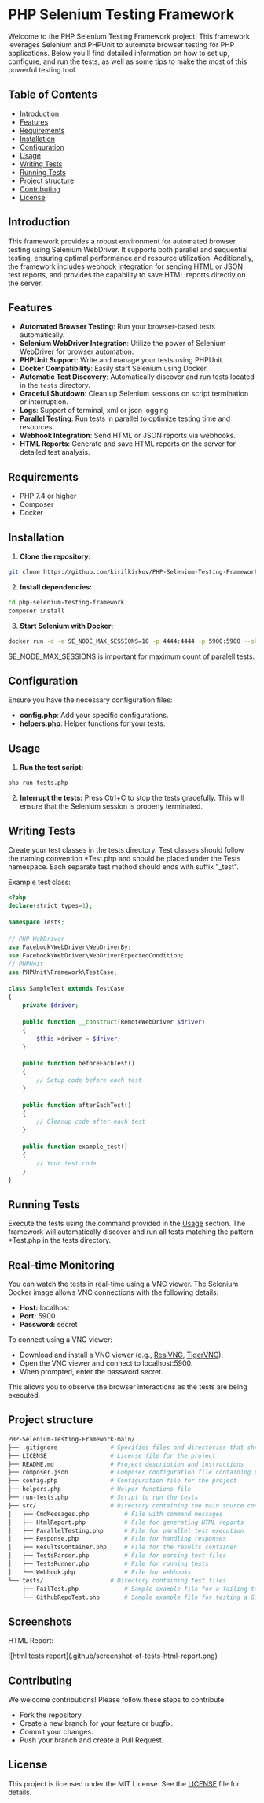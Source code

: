# PHP Selenium Testing Framework

Welcome to the PHP Selenium Testing Framework project! This framework leverages Selenium and PHPUnit to automate browser testing for PHP applications. Below you'll find detailed information on how to set up, configure, and run the tests, as well as some tips to make the most of this powerful testing tool.

## Table of Contents

- [Introduction](#introduction)
- [Features](#features)
- [Requirements](#requirements)
- [Installation](#installation)
- [Configuration](#configuration)
- [Usage](#usage)
- [Writing Tests](#writing-tests)
- [Running Tests](#running-tests)
- [Project structure](#project-structure)
- [Contributing](#contributing)
- [License](#license)

## Introduction

This framework provides a robust environment for automated browser testing using Selenium WebDriver. It supports both parallel and sequential testing, ensuring optimal performance and resource utilization. Additionally, the framework includes webhook integration for sending HTML or JSON test reports, and provides the capability to save HTML reports directly on the server.

## Features

- **Automated Browser Testing**: Run your browser-based tests automatically.
- **Selenium WebDriver Integration**: Utilize the power of Selenium WebDriver for browser automation.
- **PHPUnit Support**: Write and manage your tests using PHPUnit.
- **Docker Compatibility**: Easily start Selenium using Docker.
- **Automatic Test Discovery**: Automatically discover and run tests located in the `tests` directory.
- **Graceful Shutdown**: Clean up Selenium sessions on script termination or interruption.
- **Logs**: Support of terminal, xml or json logging
- **Parallel Testing**: Run tests in parallel to optimize testing time and resources.
- **Webhook Integration**: Send HTML or JSON reports via webhooks.
- **HTML Reports**: Generate and save HTML reports on the server for detailed test analysis.

## Requirements

- PHP 7.4 or higher
- Composer
- Docker

## Installation

1. **Clone the repository:**
```bash
git clone https://github.com/kirilkirkov/PHP-Selenium-Testing-Framework.git
```
2. **Install dependencies:**
```bash
cd php-selenium-testing-framework
composer install
```
3. **Start Selenium with Docker:**
```bash
docker run -d -e SE_NODE_MAX_SESSIONS=10 -p 4444:4444 -p 5900:5900 --shm-size=2g --restart=always selenium/standalone-firefox:latest
```

<p>SE_NODE_MAX_SESSIONS is important for maximum count of paralell tests.</p>

## Configuration
Ensure you have the necessary configuration files:

- **config.php**: Add your specific configurations.
- **helpers.php**: Helper functions for your tests.

## Usage

1. **Run the test script:**
```bash
php run-tests.php
```

2. **Interrupt the tests:**
Press Ctrl+C to stop the tests gracefully. This will ensure that the Selenium session is properly terminated.

## Writing Tests
Create your test classes in the tests directory. Test classes should follow the naming convention *Test.php and should be placed under the Tests namespace. Each separate test method should ends with suffix "_test".

Example test class:
```php
<?php
declare(strict_types=1);

namespace Tests;

// PHP-WebDriver
use Facebook\WebDriver\WebDriverBy;
use Facebook\WebDriver\WebDriverExpectedCondition;
// PHPUnit
use PHPUnit\Framework\TestCase;

class SampleTest extends TestCase
{
    private $driver;

    public function __construct(RemoteWebDriver $driver)
    {
        $this->driver = $driver;
    }

    public function beforeEachTest()
    {
        // Setup code before each test
    }

    public function afterEachTest()
    {
        // Cleanup code after each test
    }

    public function example_test()
    {
        // Your test code
    }
}
```

## Running Tests
Execute the tests using the command provided in the [Usage](#usage) section. The framework will automatically discover and run all tests matching the pattern *Test.php in the tests directory.

## Real-time Monitoring
You can watch the tests in real-time using a VNC viewer. The Selenium Docker image allows VNC connections with the following details:

- **Host:** localhost
- **Port:** 5900
- **Password:** secret

To connect using a VNC viewer:

- Download and install a VNC viewer (e.g., <a href="https://www.realvnc.com/en/">RealVNC</a>, <a href="https://tigervnc.org/">TigerVNC</a>).
- Open the VNC viewer and connect to localhost:5900.
- When prompted, enter the password secret.

This allows you to observe the browser interactions as the tests are being executed.

## Project structure
```bash
PHP-Selenium-Testing-Framework-main/
├── .gitignore               # Specifies files and directories that should be ignored by Git
├── LICENSE                  # License file for the project
├── README.md                # Project description and instructions
├── composer.json            # Composer configuration file containing project dependencies and metadata
├── config.php               # Configuration file for the project
├── helpers.php              # Helper functions file
├── run-tests.php            # Script to run the tests
├── src/                     # Directory containing the main source code of the project
│   ├── CmdMessages.php          # File with command messages
│   ├── HtmlReport.php           # File for generating HTML reports
│   ├── ParallelTesting.php      # File for parallel test execution
│   ├── Response.php             # File for handling responses
│   ├── ResultsContainer.php     # File for the results container
│   ├── TestsParser.php          # File for parsing test files
│   ├── TestsRunner.php          # File for running tests
│   └── Webhook.php              # File for webhooks
└── tests/                   # Directory containing test files
    ├── FailTest.php             # Sample example file for a failing test
    └── GithubRepoTest.php       # Sample example file for testing a GitHub repository
```

## Screenshots
<p>HTML Report:</p>
![html tests report](.github/screenshot-of-tests-html-report.png)

## Contributing
We welcome contributions! Please follow these steps to contribute:

- Fork the repository.
- Create a new branch for your feature or bugfix.
- Commit your changes.
- Push your branch and create a Pull Request.

## License
This project is licensed under the MIT License. See the <a href="https://github.com/kirilkirkov/PHP-Selenium-Testing-Framework/blob/main/LICENSE">LICENSE</a> file for details.

